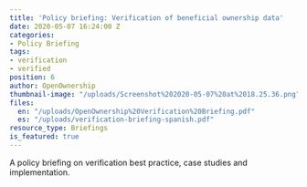 ```yaml
---
title: 'Policy briefing: Verification of beneficial ownership data'
date: 2020-05-07 16:24:00 Z
categories:
- Policy Briefing
tags:
- verification
- verified
position: 6
author: OpenOwnership
thumbnail-image: "/uploads/Screenshot%202020-05-07%20at%2018.25.36.png"
files:
  en: "/uploads/OpenOwnership%20Verification%20Briefing.pdf"
  es: "/uploads/verification-briefing-spanish.pdf"
resource_type: Briefings
is_featured: true
---
```


A policy briefing on verification best practice, case studies and implementation.
